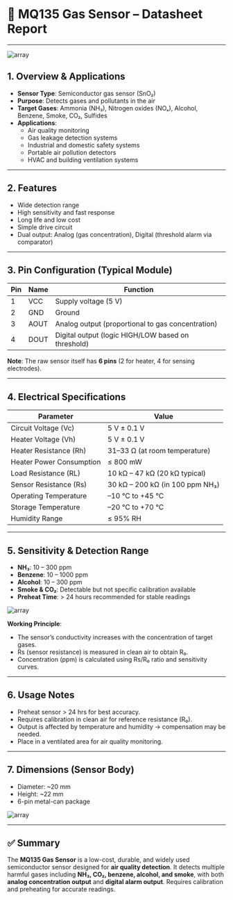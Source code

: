 # 📑 MQ135 Gas Sensor – Datasheet Report  

---
![array](https://tse4.mm.bing.net/th/id/OIP.FGJVLtXlIayY1ejv_UjEkwHaD4?pid=Api&P=0&h=180)
## 1. Overview & Applications  
- **Sensor Type**: Semiconductor gas sensor (SnO₂)  
- **Purpose**: Detects gases and pollutants in the air  
- **Target Gases**: Ammonia (NH₃), Nitrogen oxides (NOₓ), Alcohol, Benzene, Smoke, CO₂, Sulfides  
- **Applications**:  
  - Air quality monitoring  
  - Gas leakage detection systems  
  - Industrial and domestic safety systems  
  - Portable air pollution detectors  
  - HVAC and building ventilation systems  

---

## 2. Features  
- Wide detection range  
- High sensitivity and fast response  
- Long life and low cost  
- Simple drive circuit  
- Dual output: Analog (gas concentration), Digital (threshold alarm via comparator)  

---

## 3. Pin Configuration (Typical Module)  

| Pin | Name  | Function |
|-----|-------|----------|
| 1   | VCC   | Supply voltage (5 V) |
| 2   | GND   | Ground |
| 3   | AOUT  | Analog output (proportional to gas concentration) |
| 4   | DOUT  | Digital output (logic HIGH/LOW based on threshold) |

**Note**: The raw sensor itself has **6 pins** (2 for heater, 4 for sensing electrodes).  

---

## 4. Electrical Specifications  

| Parameter                  | Value |
|----------------------------|-------|
| Circuit Voltage (Vc)       | 5 V ± 0.1 V |
| Heater Voltage (Vh)        | 5 V ± 0.1 V |
| Heater Resistance (Rh)     | 31–33 Ω (at room temperature) |
| Heater Power Consumption   | ≤ 800 mW |
| Load Resistance (RL)       | 10 kΩ – 47 kΩ (20 kΩ typical) |
| Sensor Resistance (Rs)     | 30 kΩ – 200 kΩ (in 100 ppm NH₃) |
| Operating Temperature      | –10 °C to +45 °C |
| Storage Temperature        | –20 °C to +70 °C |
| Humidity Range             | ≤ 95% RH |

---

## 5. Sensitivity & Detection Range  
- **NH₃**: 10 – 300 ppm  
- **Benzene**: 10 – 1000 ppm  
- **Alcohol**: 10 – 300 ppm  
- **Smoke & CO₂**: Detectable but not specific calibration available  
- **Preheat Time**: > 24 hours recommended for stable readings  
 
![array](https://www.researchgate.net/publication/340403886/figure/fig2/AS:876218752712712@1585918238407/MQ2-graph-from-the-datasheet_Q640.jpg)

**Working Principle**:  
- The sensor’s conductivity increases with the concentration of target gases.  
- Rs (sensor resistance) is measured in clean air to obtain R₀.  
- Concentration (ppm) is calculated using Rs/R₀ ratio and sensitivity curves.  

---

## 6. Usage Notes  
- Preheat sensor > 24 hrs for best accuracy.  
- Requires calibration in clean air for reference resistance (R₀).  
- Output is affected by temperature and humidity → compensation may be needed.  
- Place in a ventilated area for air quality monitoring.  

---

## 7. Dimensions (Sensor Body)  
- Diameter: ~20 mm  
- Height: ~22 mm  
- 6-pin metal-can package  

![array](https://components101.com/sites/default/files/inline-images/MQ135-Dimensions_0.png)

---

## ✅ Summary  
The **MQ135 Gas Sensor** is a low-cost, durable, and widely used semiconductor sensor designed for **air quality detection**. It detects multiple harmful gases including **NH₃, CO₂, benzene, alcohol, and smoke**, with both **analog concentration output** and **digital alarm output**. Requires calibration and preheating for accurate readings.

